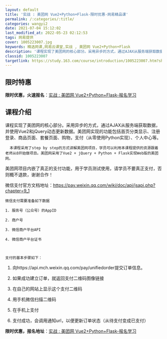 ```yaml
---
layout: default
title: '实战 : 美团网 Vue2+Python+Flask-限时优惠-网易精品课'
permalink: /:categories/:title/
categories: wangyi2
date: 2021-07-04 15:12:02
last_modified_at: 2022-05-23 02:12:53
tags: 网易提供
cover: 1005223007.jpg
keywords: 精选网课,网易云课堂,实战 , 美团网 Vue2+Python+Flask
description: '课程实现了美团网的核心部分。采用异步的方式，通过AJAX从服务端获取数据，并使用Vue2和jQuery动态更新数据。美团'
classid: 1005223007
targetlink: https://study.163.com/course/introduction/1005223007.htm?share=1&shareId=1025206652&utm_campaign=share&utm_medium=iphoneShare&utm_source=&utm_u=1025206652
---
```


## 限时特惠

**限时优惠，火速报名**：[实战 : 美团网 Vue2+Python+Flask-报名学习](https://study.163.com/course/introduction/1005223007.htm?share=1&shareId=1025206652&utm_campaign=share&utm_medium=iphoneShare&utm_source=&utm_u=1025206652)

## 课程介绍

课程实现了美团网的核心部分。采用异步的方式，通过AJAX从服务端获取数据，并使用Vue2和jQuery动态更新数据。美团网实现的功能包括首页分类显示、注册登录、商品页面、套餐页面、购物，支付（从零使用Python实现）、个人中心等。

      本课程采用了step by step的方式讲解美团网项目，学员可以利用本课程提供的资源跟着老师从0开始做项目。美团网采用了Vue2 + jQuery + Python + Flask实现Web版的美团网。

   美团网项目内嵌了真正的支付功能，用于学员测试使用，请学员不要真正支付，否则概不退款，谢谢合作！



   微信支付官方文档地址：https://pay.weixin.qq.com/wiki/doc/api/jsapi.php?chapter=9_1



    微信支付需要准备如下数据

    1. 服务号（公众号）的AppID

    2. 商户号

    3. 微信商户平台API

    4. 微信商户平台证书



    支付的基本步骤如下：

  1. 向https://api.mch.weixin.qq.com/pay/unifiedorder提交订单信息。

  2. 如果成功建立订单，就返回支付二维码图像链接

  3. 在自己的网站上显示这个支付二维码

  4. 用手机微信扫描二维码

  5. 在手机上支付

  6. 支付成功，会调用通知url，以便更新订单状态（从待支付变成已支付）

**限时优惠，报名地址**：[实战 : 美团网 Vue2+Python+Flask-报名学习](https://study.163.com/course/introduction/1005223007.htm?share=1&shareId=1025206652&utm_campaign=share&utm_medium=iphoneShare&utm_source=&utm_u=1025206652)

